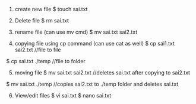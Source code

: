 

1. create new file 
$ touch sai.txt

2. Delete file
$ rm sai.txt

3. rename file (can use mv cmd)
$ mv sai.txt sai2.txt

4. copying file using cp command (can use cat as well)
$ cp sai1.txt sai2.txt   //file to file

$ cp sai.txt ./temp  //file to folder

5. moving file 
$ mv sai.txt sai2.txt //deletes sai.txt after copying to sai2.txt

$ mv sai.txt ./temp  //copies sai2.txt to ./temp folder and deletes sai.txt

6. View/edit files 
$ vi sai.txt
$ nano sai.txt